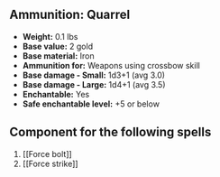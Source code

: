 ## Ammunition: Quarrel

- **Weight:** 0.1 lbs
- **Base value:** 2 gold
- **Base material:** Iron
- **Ammunition for:** Weapons using crossbow skill
- **Base damage - Small:** 1d3+1 (avg 3.0)
- **Base damage - Large:** 1d4+1 (avg 3.5)
- **Enchantable:** Yes
- **Safe enchantable level:** +5 or below

## Component for the following spells

1. [[Force bolt]]
2. [[Force strike]]
